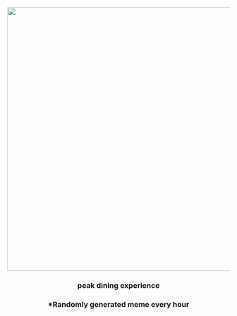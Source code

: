 <p align="center">
        <img src="https://i.redd.it/jp5dtgz7nqc91.jpg" width="600" height="600">
        </p>
        <h3 align="center">peak dining experience</h3>
        <h3 align="center">*Randomly generated meme every hour</h3>
    